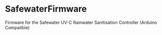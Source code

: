 # SafewaterFirmware
Firmware for the Safewater UV-C Rainwater Sanitisation Controller (Arduino Compatible)
